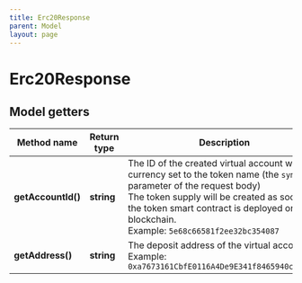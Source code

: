 ```yaml
---
title: Erc20Response
parent: Model
layout: page
---
```


# Erc20Response

## Model getters

Method name | Return type | Description | Notes
------------ | ------------- | ------------- | -------------
**getAccountId()** | **string** | The ID of the created virtual account with the currency set to the token name (the <code>symbol</code> parameter of the request body)<br/>The token supply will be created as soon as the token smart contract is deployed on the blockchain. <br>Example: `5e68c66581f2ee32bc354087` | [optional]
**getAddress()** | **string** | The deposit address of the virtual account <br>Example: `0xa7673161CbfE0116A4De9E341f8465940c2211d4` | [optional]

